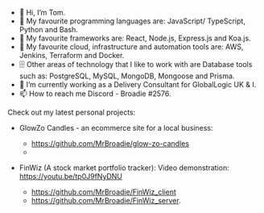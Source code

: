 - 👋 Hi, I’m Tom.
- 👾 My favourite programming languages are: JavaScript/ TypeScript, Python and Bash.
- 🤖 My favourite frameworks are: React, Node.js, Express.js and Koa.js.
- 💾 My favourite cloud, infrastructure and automation tools are: AWS, Jenkins, Terraform and Docker.
- 🗄 Other areas of technology that I like to work with are Database tools such as: PostgreSQL, MySQL, MongoDB, Mongoose and Prisma.
- 🌱 I’m currently working as a Delivery Consultant for GlobalLogic UK & I.
- 📫 How to reach me Discord - Broadie #2576.

Check out my latest personal projects:
- GlowZo Candles - an ecommerce site for a local business:
    - https://github.com/MrBroadie/glow-zo-candles
    - <deployed link here>

- FinWiz (A stock market portfolio tracker): Video demonstration: https://youtu.be/tp0J9fNyDNU
    - https://github.com/MrBroadie/FinWiz_client
    - https://github.com/MrBroadie/FinWiz_server. 

